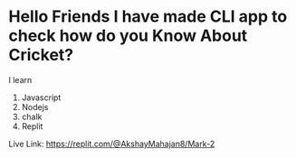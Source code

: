 # Hello Friends I have made CLI app to check how do you Know About Cricket?

I learn 
1. Javascript
2. Nodejs
3. chalk 
4. Replit



Live Link:
https://replit.com/@AkshayMahajan8/Mark-2


   


